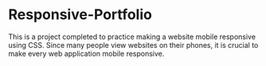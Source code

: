 # Responsive-Portfolio

This is a project completed to practice making a website mobile responsive using CSS. Since many people view websites on their phones, it is crucial to make every web application mobile responsive. 